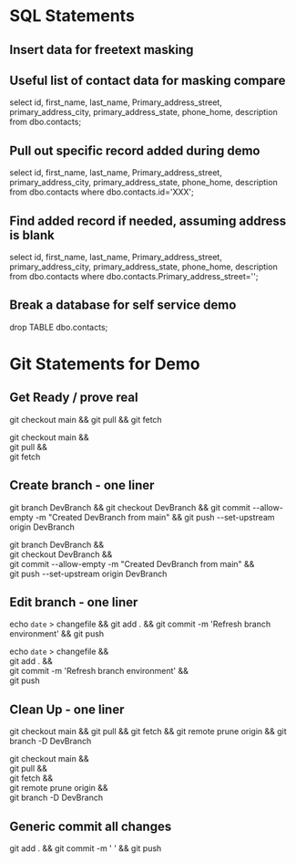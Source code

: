 # SQL Statements

## Insert data for freetext masking


## Useful list of contact data for masking compare
select id, first_name, last_name, Primary_address_street, primary_address_city, primary_address_state, phone_home, description from dbo.contacts;

## Pull out specific record added during demo
select id, first_name, last_name, Primary_address_street, primary_address_city, primary_address_state, phone_home, description from dbo.contacts where dbo.contacts.id='XXX';

## Find added record if needed, assuming address is blank
select id, first_name, last_name, Primary_address_street, primary_address_city, primary_address_state, phone_home, description from dbo.contacts where dbo.contacts.Primary_address_street='';

## Break a database for self service demo
drop TABLE dbo.contacts;

# Git Statements for Demo

## Get Ready / prove real
git checkout main && git pull && git fetch 

git checkout main && \
git pull && \
git fetch 

## Create branch - one liner
git branch DevBranch && git checkout DevBranch && git commit --allow-empty -m "Created DevBranch from main" && git push --set-upstream origin DevBranch

git branch DevBranch && \
git checkout DevBranch && \
git commit --allow-empty -m "Created DevBranch from main" && \
git push --set-upstream origin DevBranch

## Edit branch - one liner
echo `date` > changefile && git add . && git commit -m 'Refresh branch environment' && git push

echo `date` > changefile && \
git add . && \
git commit -m 'Refresh branch environment' && \
git push

## Clean Up - one liner
git checkout main && git pull && git fetch && git remote prune origin && git branch -D DevBranch

git checkout main && \
git pull && \
git fetch && \
git remote prune origin && \
git branch -D DevBranch

## Generic commit all changes
git add . && git commit -m ' ' && git push